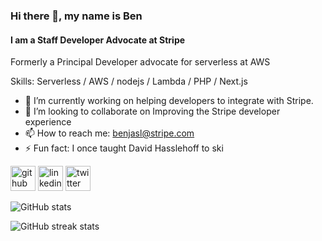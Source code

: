 ### Hi there 👋, my name is Ben
#### I am a Staff Developer Advocate at Stripe
Formerly a Principal Developer advocate for serverless at AWS

Skills: Serverless / AWS / nodejs / Lambda / PHP / Next.js

- 🔭 I’m currently working on helping developers to integrate with Stripe. 
- 👯 I’m looking to collaborate on Improving the Stripe developer experience 
- 📫 How to reach me: benjasl@stripe.com 
- ⚡ Fun fact: I once taught David Hasslehoff to ski 


[<img src='https://cdn.jsdelivr.net/npm/simple-icons@3.0.1/icons/github.svg' alt='github' height='40'>](https://github.com/benjasl-stripe)  [<img src='https://cdn.jsdelivr.net/npm/simple-icons@3.0.1/icons/linkedin.svg' alt='linkedin' height='40'>](https://www.linkedin.com/in/bensmithportfolio/)  [<img src='https://cdn.jsdelivr.net/npm/simple-icons@3.0.1/icons/twitter.svg' alt='twitter' height='40'>](https://twitter.com/banjamin_l_s)  

![GitHub stats](https://github-readme-stats.vercel.app/api?username=benjasl-stripe&show_icons=true)  

![GitHub streak stats](https://streak-stats.demolab.com/?user=benjasl-stripe)  

